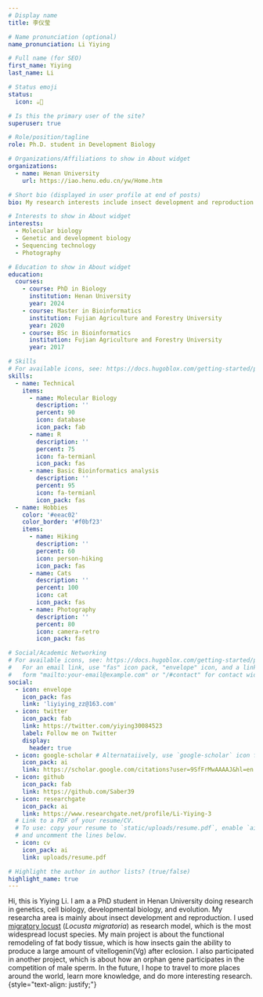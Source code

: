 ```yaml
---
# Display name
title: 李仪莹

# Name pronunciation (optional)
name_pronunciation: Li Yiying

# Full name (for SEO)
first_name: Yiying
last_name: Li

# Status emoji
status:
  icon: ☕️🧬

# Is this the primary user of the site?
superuser: true

# Role/position/tagline
role: Ph.D. student in Development Biology

# Organizations/Affiliations to show in About widget
organizations:
  - name: Henan University
    url: https://iao.henu.edu.cn/yw/Home.htm

# Short bio (displayed in user profile at end of posts)
bio: My research interests include insect development and reproduction.

# Interests to show in About widget
interests:
  - Molecular biology
  - Genetic and development biology
  - Sequencing technology
  - Photography 

# Education to show in About widget
education:
  courses:
    - course: PhD in Biology
      institution: Henan University
      year: 2024
    - course: Master in Bioinformatics
      institution: Fujian Agriculture and Forestry University 
      year: 2020
    - course: BSc in Bioinformatics
      institution: Fujian Agriculture and Forestry University
      year: 2017

# Skills
# For available icons, see: https://docs.hugoblox.com/getting-started/page-builder/#icons
skills:
  - name: Technical
    items:
      - name: Molecular Biology
        description: ''
        percent: 90
        icon: database
        icon_pack: fab
      - name: R
        description: ''
        percent: 75
        icon: fa-termianl
        icon_pack: fas
      - name: Basic Bioinformatics analysis
        description: ''
        percent: 95
        icon: fa-termianl
        icon_pack: fas
  - name: Hobbies
    color: '#eeac02'
    color_border: '#f0bf23'
    items:
      - name: Hiking
        description: ''
        percent: 60
        icon: person-hiking
        icon_pack: fas
      - name: Cats
        description: ''
        percent: 100
        icon: cat
        icon_pack: fas
      - name: Photography
        description: ''
        percent: 80
        icon: camera-retro
        icon_pack: fas

# Social/Academic Networking
# For available icons, see: https://docs.hugoblox.com/getting-started/page-builder/#icons
#   For an email link, use "fas" icon pack, "envelope" icon, and a link in the
#   form "mailto:your-email@example.com" or "/#contact" for contact widget.
social:
  - icon: envelope
    icon_pack: fas
    link: 'liyiying_zz@163.com'
  - icon: twitter
    icon_pack: fab
    link: https://twitter.com/yiying30084523
    label: Follow me on Twitter
    display:
      header: true
  - icon: google-scholar # Alternataiively, use `google-scholar` icon from `ai` icon pack
    icon_pack: ai
    link: https://scholar.google.com/citations?user=9SfFrMwAAAAJ&hl=en
  - icon: github
    icon_pack: fab
    link: https://github.com/Saber39
  - icon: researchgate
    icon_pack: ai
    link: https://www.researchgate.net/profile/Li-Yiying-3
  # Link to a PDF of your resume/CV.
  # To use: copy your resume to `static/uploads/resume.pdf`, enable `ai` icons in `params.yaml`,
  # and uncomment the lines below.
  - icon: cv
    icon_pack: ai
    link: uploads/resume.pdf

# Highlight the author in author lists? (true/false)
highlight_name: true
---
```

Hi, this is Yiying Li. I am a a PhD student in Henan University doing research in genetics, cell biology, developmental biology, and evolution. My researcha area is mainly about insect development and reproduction. I used [migratory locust](https://en.wikipedia.org/wiki/Migratory_locust) (*Locusta migratoria*) as research model, which is the most widespread locust species. My main project is about the functional remodeling of fat body tissue, which is how insects gain the ability to produce a large amount of vitellogenin(Vg) after eclosion. I also participated in another project, which is about how an orphan gene participates in the competition of male sperm. In the future, I hope to travel to more places around the world, learn more knowledge, and do more interesting research.
{style="text-align: justify;"}
